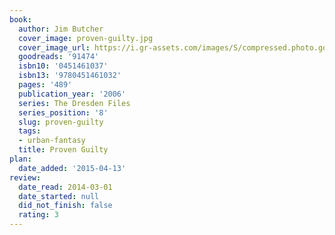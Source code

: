 ```yaml
---
book:
  author: Jim Butcher
  cover_image: proven-guilty.jpg
  cover_image_url: https://i.gr-assets.com/images/S/compressed.photo.goodreads.com/books/1345667469l/91474._SX98_.jpg
  goodreads: '91474'
  isbn10: '0451461037'
  isbn13: '9780451461032'
  pages: '489'
  publication_year: '2006'
  series: The Dresden Files
  series_position: '8'
  slug: proven-guilty
  tags:
  - urban-fantasy
  title: Proven Guilty
plan:
  date_added: '2015-04-13'
review:
  date_read: 2014-03-01
  date_started: null
  did_not_finish: false
  rating: 3
---
```

